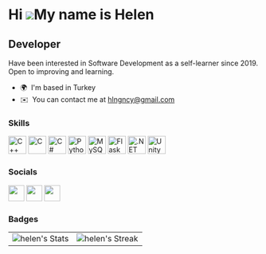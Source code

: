 Hi ![](https://user-images.githubusercontent.com/18350557/176309783-0785949b-9127-417c-8b55-ab5a4333674e.gif)My name is Helen 
====================================================================================================================================

Developer
------------------

Have been interested in Software Development as a self-learner since 2019. Open to improving and learning.

*   🌍  I'm based in Turkey
*   ✉️  You can contact me at [hlngncy@gmail.com](mailto:hlngncy@gmail.com)
### Skills
<p align="left">
  <a href="https://docs.microsoft.com/en-us/cpp/?view=msvc-170" target="_blank" rel="noreferrer"><img src="https://raw.githubusercontent.com/danielcranney/readme-generator/main/public/icons/skills/cplusplus-colored.svg" width="36" height="36" alt="C++" /></a>
  <a href="https://docs.microsoft.com/en-us/cpp/?view=msvc-170" target="_blank" rel="noreferrer"><img src="https://raw.githubusercontent.com/danielcranney/readme-generator/main/public/icons/skills/c-colored.svg" width="36" height="36" alt="C" /></a>
  <a href="https://docs.microsoft.com/en-us/dotnet/csharp/" target="_blank" rel="noreferrer"><img src="https://raw.githubusercontent.com/danielcranney/readme-generator/main/public/icons/skills/csharp-colored.svg" width="36" height="36" alt="C#" /></a>
  <a href="https://www.python.org/" target="_blank" rel="noreferrer"><img src="https://raw.githubusercontent.com/danielcranney/readme-generator/main/public/icons/skills/python-colored.svg" width="36" height="36" alt="Python" /></a>
  <a href="https://www.mysql.com/" target="_blank" rel="noreferrer"><img src="https://raw.githubusercontent.com/danielcranney/readme-generator/main/public/icons/skills/mysql-colored.svg" width="36" height="36" alt="MySQL" /></a>
  <a href="https://flask.palletsprojects.com/en/2.0.x/" target="_blank" rel="noreferrer"><img src="https://raw.githubusercontent.com/danielcranney/readme-generator/main/public/icons/skills/flask-colored-dark.svg" width="36" height="36" alt="Flask" /></a>
  <a href="https://dotnet.microsoft.com/en-us/" target="_blank" rel="noreferrer"><img src="https://raw.githubusercontent.com/danielcranney/readme-generator/main/public/icons/skills/dot-net-colored.svg" width="36" height="36" alt=".NET" /></a>
  <a href="https://unity.com/" target="_blank" rel="noreferrer"><img src="https://www.vectorlogo.zone/logos/unity3d/unity3d-icon.svg" width="36" height="36" alt="Unity" /></a>
</p>
                    
                  
  ### Socials
                  
                  
<p align="left">
                          
  <a href="https://discord.com/users/helen#6901" target="_blank" rel="noreferrer"><img src="https://raw.githubusercontent.com/danielcranney/readme-generator/main/public/icons/socials/discord.svg" width="32" height="32" /></a>
  <a href="https://www.github.com/redK0i" target="_blank" rel="noreferrer"><img src="https://raw.githubusercontent.com/danielcranney/readme-generator/main/public/icons/socials/github-dark.svg" width="32" height="32" /></a>
  <a href="https://www.linkedin.com/in/helen-%C5%9Fevval-gen%C3%A7ay-038917216/" target="_blank" rel="noreferrer"><img src="https://raw.githubusercontent.com/danielcranney/readme-generator/main/public/icons/socials/linkedin.svg" width="32" height="32" /></a>
</p>

### Badges

<table>
  <tr>
    <td>
      <img src="https://github-readme-stats.vercel.app/api?username=hlngncy&theme=github_dark&show_icons=true&hide_border=false&count_private=true" alt="helen's Stats">
    </td>
    <td>
      <img src="https://github-readme-streak-stats.herokuapp.com/?user=hlngncy&theme=github_dark&hide_border=false" alt="helen's Streak">
    </td>
  </tr>
</table>
